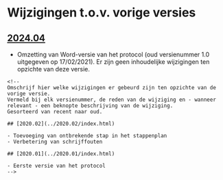 # Wijzigingen t.o.v. vorige versies

## [2024.04](../2024.04/index.html)

-   Omzetting van Word-versie van het protocol (oud versienummer 1.0 uitgegeven op 17/02/2021). Er zijn geen inhoudelijke wijzigingen ten opzichte van deze versie.

```{=html}
<!--
Omschrijf hier welke wijzigingen er gebeurd zijn ten opzichte van de vorige versie. 
Vermeld bij elk versienummer, de reden van de wijziging en - wanneer relevant - een beknopte beschrijving van de wijziging.
Gesorteerd van recent naar oud. 

## [2020.02](../2020.02/index.html)

- Toevoeging van ontbrekende stap in het stappenplan
- Verbetering van schrijffouten

## [2020.01](../2020.01/index.html)

- Eerste versie van het protocol
-->
```

